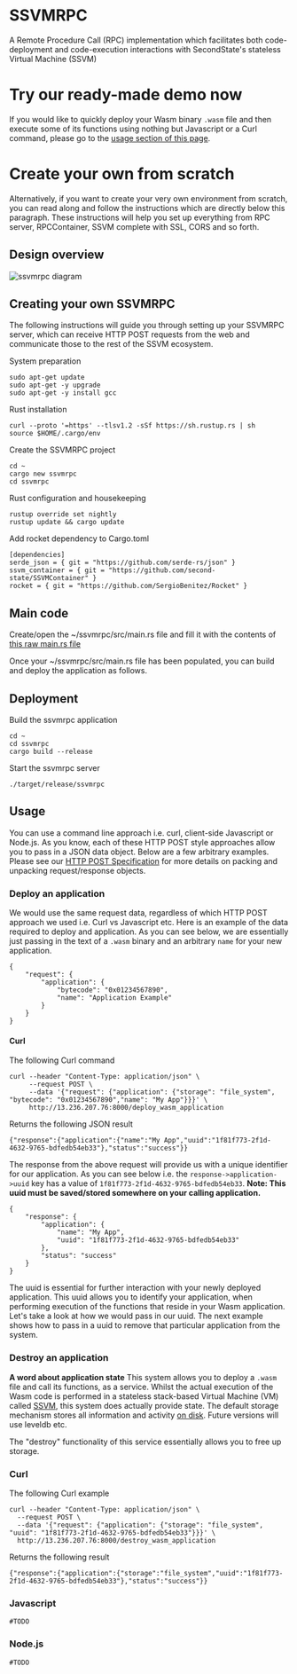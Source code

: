 # SSVMRPC
A Remote Procedure Call (RPC) implementation which facilitates both code-deployment and code-execution interactions with SecondState's stateless Virtual Machine (SSVM)

# Try our ready-made demo now
If you would like to quickly deploy your Wasm binary `.wasm` file and then execute some of its functions using nothing but Javascript or a Curl command, please go to the [usage section of this page](https://github.com/second-state/SSVMRPC/blob/master/README.md#usage).

# Create your own from scratch
Alternatively, if you want to create your very own environment from scratch, you can read along and follow the instructions which are directly below this paragraph. These instructions will help you set up everything from RPC server, RPCContainer, SSVM complete with SSL, CORS and so forth.

## Design overview
![ssvmrpc diagram](https://github.com/second-state/SSVMRPC/blob/master/documentation/images/architecture.jpg)

## Creating your own SSVMRPC
The following instructions will guide you through setting up your SSVMRPC server, which can receive HTTP POST requests from the web and communicate those to the rest of the SSVM ecosystem.

System preparation
```
sudo apt-get update
sudo apt-get -y upgrade
sudo apt-get -y install gcc
```
Rust installation
```
curl --proto '=https' --tlsv1.2 -sSf https://sh.rustup.rs | sh
source $HOME/.cargo/env
```
Create the SSVMRPC project
```
cd ~
cargo new ssvmrpc
cd ssvmrpc
```
Rust configuration and housekeeping
```
rustup override set nightly
rustup update && cargo update
```
Add rocket dependency to Cargo.toml
```
[dependencies]
serde_json = { git = "https://github.com/serde-rs/json" }
ssvm_container = { git = "https://github.com/second-state/SSVMContainer" }
rocket = { git = "https://github.com/SergioBenitez/Rocket" }
```
## Main code
Create/open the ~/ssvmrpc/src/main.rs file and fill it with the contents of [this raw main.rs file](https://raw.githubusercontent.com/second-state/SSVMRPC/master/rust/main.rs)

Once your ~/ssvmrpc/src/main.rs file has been populated, you can build and deploy the application as follows.

## Deployment
Build the ssvmrpc application
```
cd ~
cd ssvmrpc
cargo build --release
```
Start the ssvmrpc server
```
./target/release/ssvmrpc
```

## Usage

You can use a command line approach i.e. curl, client-side Javascript or Node.js. As you know, each of these HTTP POST style approaches allow you to pass in a JSON data object. Below are a few arbitrary examples. Please see our [HTTP POST Specification](https://github.com/second-state/SSVMRPC/blob/master/documentation/specifications/http_post_specification.md) for more details on packing and unpacking request/response objects.

### Deploy an application

We would use the same request data, regardless of which HTTP POST approach we used i.e. Curl vs Javascript etc. Here is an example of the data required to deploy and application. As you can see below, we are essentially just passing in the text of a `.wasm` binary and an arbitrary `name` for your new application.

```
{
	"request": {
		"application": {
			"bytecode": "0x01234567890",
			"name": "Application Example"
		}
	}
}
```
#### Curl

The following Curl command
```
curl --header "Content-Type: application/json" \
     --request POST \
     --data '{"request": {"application": {"storage": "file_system", "bytecode": "0x01234567890","name": "My App"}}}' \
     http://13.236.207.76:8000/deploy_wasm_application
```
Returns the following JSON result
```
{"response":{"application":{"name":"My App","uuid":"1f81f773-2f1d-4632-9765-bdfedb54eb33"},"status":"success"}}
```

The response from the above request will provide us with a unique identifier for our application. As you can see below i.e. the `response->application->uuid` key has a value of `1f81f773-2f1d-4632-9765-bdfedb54eb33`. **Note: This uuid must be saved/stored somewhere on your calling application.** 

```
{
    "response": {
        "application": {
            "name": "My App",
            "uuid": "1f81f773-2f1d-4632-9765-bdfedb54eb33"
        },
        "status": "success"
    }
}
```

The uuid is essential for further interaction with your newly deployed application. This uuid allows you to identify your application, when performing execution of the functions that reside in your Wasm application. Let's take a look at how we would pass in our uuid. The next example shows how to pass in a uuid to remove that particular application from the system.

### Destroy an application

**A word about application state**
This system allows you to deploy a `.wasm` file and call its functions, as a service. Whilst the actual execution of the Wasm code is performed in a stateless stack-based Virtual Machine (VM) called [SSVM](https://github.com/second-state/SSVM), this system does actually provide state. The default storage mechanism stores all information and activity [on disk](https://github.com/second-state/SSVMContainer#file-system). Future versions will use leveldb etc.

The "destroy" functionality of this service essentially allows you to free up storage.

### Curl

The following Curl example
```
curl --header "Content-Type: application/json" \
  --request POST \
  --data '{"request": {"application": {"storage": "file_system", "uuid": "1f81f773-2f1d-4632-9765-bdfedb54eb33"}}}' \
  http://13.236.207.76:8000/destroy_wasm_application
```
Returns the following result
```
{"response":{"application":{"storage":"file_system","uuid":"1f81f773-2f1d-4632-9765-bdfedb54eb33"},"status":"success"}}
```

### Javascript

```
#TODO
```

### Node.js

```
#TODO
```
